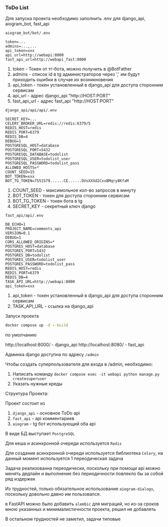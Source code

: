 ### ToDo List

Для запуска проекта необходимо заполнить .env для django_api, aiogram_bot, fast_api


```aiogram_bot/bot/.env```

```env
token=...
admins=...,...
api_token=xxx
api_url=http://webapi:8000
fast_api_url=http://webapi_fast:8000
```

1. token - Токен от тг-бота, можно получить в @BotFather
2. admins - список id в tg администраторов через ',' им будут приходить ошибки в случае их возникновения
3. api_token - токен установленный в django_api для доступа сторонним сервисам
4. api_url - адрес django_api "http://HOST:PORT"
5. fast_api_url - адрес fast_api "http://HOST:PORT"

```django_api/api/api/.env```

```env
SECRET_KEY=...
CELERY_BROKER_URL=redis://redis:6379/5
REDIS_HOST=redis
REDIS_PORT=6379
REDIS_DB=4
DEBUG=1
POSTGRESQL_HOST=database
POSTGRESQL_PORT=5432
POSTGRESQL_DATABASE=todolist
POSTGRESQL_USER=todolist_user
POSTGRESQL_PASSWORD=todolist_pass
ALLOWED_HOSTS=*
COUNT_SEED=15
BOT_TOKEN=xxx
BOT_TG_TOKEN=7551579......CE......DVsXXXd2CxxBMqry8KfaM
```

1. COUNT_SEED - максимольное кол-во запросов в минуту
2. BOT_TOKEN - токен для доступа сторонним сервисам
3. BOT_TG_TOKEN - токен бота в tg
4. SECRET_KEY - секретный ключ django

```fast_api/api/.env```

```env
DB_ECHO=1
PROJECT_NAME=comments_api
VERSION=0.1
DEBUG=1
CORS_ALLOWED_ORIGINS=*
POSTGRES_HOST=database
POSTGRES_PORT=5432
POSTGRES_DB=todolist
POSTGRES_USER=todolist_user
POSTGRES_PASSWORD=todolist_pass
REDIS_HOST=redis
REDIS_PORT=6379
REDIS_DB=4
TASK_API_URL=http://webapi:8000
api_token=xxx
```

1. api_token - токен установленный в django_api для доступа сторонним сервисам
2. TASK_API_URL - ссылка на django_api


Запуск проекта

```cmd
docker compose up -d --build
```

по умолчанию

http://localhost:8000/ - django_api
http://localhost:8080/ - fast_api

Админка django доступна по адресу ```/admin```

Чтобы создать суперпользователя для входа в /admin, необходимо:

1. Написать команду 
```docker compose exec -it webapi python manage.py createsuperuser```
2. Указать нужные креды


Структура Проекта:

Проект состоит из
1. ```django_api``` - основное ToDo api
2. ```fast_api``` - api комментариев
3. ```aiogram``` - tg бот использующий оба api

В виде БД выступает ```PostgreSQL```

Для кеша и асинхронной очереди используется ```Redis```

Для создания асинхронной очереди используется библиотека ```Celery```, на данный момент используется 1 переодическая задача

Задача реализованна переодически, поскольку при помощи api можно менять дедлайн и выполнение без периодичности повлекло бы за собой ряд издержек

Из трудностей, только обязательное  использование ```aiogram-dialogs```, поскольку довольно давно им пользовался.

в FastAPI можно было добавить ```alembic``` для миграций, но из-за сроков мною указанных и минималистичности проекта, решил не добавлять

В остальном трудностей не заметил, задачи типовые
